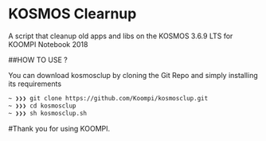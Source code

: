 
# KOSMOS Clearnup
 A script that cleanup old apps and libs on the KOSMOS 3.6.9 LTS for KOOMPI Notebook 2018

##HOW TO USE ?

You can download kosmosclup by cloning the Git Repo and simply installing its requirements
```sh
~ ❯❯❯ git clone https://github.com/Koompi/kosmosclup.git
~ ❯❯❯ cd kosmosclup
~ ❯❯❯ sh kosmosclup.sh
```
#Thank you for using KOOMPI.

